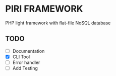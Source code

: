 # PIRI FRAMEWORK
PHP light framework with flat-file NoSQL database


## TODO

- [ ] Documentation
- [x] CLI Tool
- [ ] Error handler
- [ ] Add Testing
